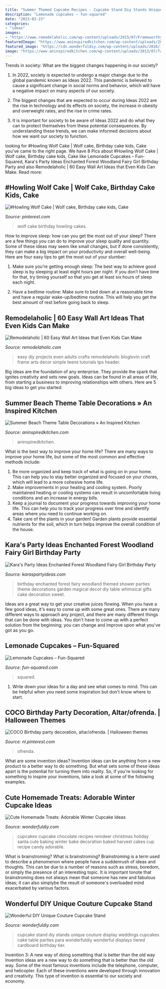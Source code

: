 ```yaml
---
title: "Summer Themed Cupcake Recipes - Cupcake Stand Diy Stands Unique Couture Display Weddings Cupcakes Cake Table Parties Para Wonderfuldiy Wonderful Displays Tiered Cardboard Birthday Tier"
description: "Lemonade cupcakes – fun-squared"
date: "2023-03-23"
categories:
- "ideas"
images:
- "https://www.remodelaholic.com/wp-content/uploads/2015/07/Frameworthy-DIY-Art-Projects-and-Tutorials-even-kids-can-do-these.jpg"
featuredImage: "https://www.aninspiredkitchen.com/wp-content/uploads/2013/07/family-reunion-2013-0221-e1374466838447.jpg"
featured_image: "https://cdn.wonderfuldiy.com/wp-content/uploads/2016/12/Reindeer-cupcakes.jpg"
image: "https://www.aninspiredkitchen.com/wp-content/uploads/2013/07/family-reunion-2013-0221-e1374466838447.jpg"
---
```



Trends in society: What are the biggest changes happening in our society?
1. In 2022, society is expected to undergo a major change due to the global pandemic known as Ideas 2022. This pandemic is believed to cause a significant change in social norms and behavior, which will have a negative impact on many aspects of our society.
2. The biggest changes that are expected to occur during Ideas 2022 are the rise in technology and its effects on society, the increase in obesity and overweight rates, and the rise in crime rates.

3. It is important for society to be aware of Ideas 2022 and do what they can to protect themselves from these potential consequences. By understanding these trends, we can make informed decisions about how we want our society to function.

	

		
looking for #Howling Wolf Cake | Wolf cake, Birthday cake kids, Cake you've came to the right page. We have 8 Pics about #Howling Wolf Cake | Wolf cake, Birthday cake kids, Cake like Lemonade Cupcakes – Fun-Squared, Kara&#039;s Party Ideas Enchanted Forest Woodland Fairy Girl Birthday Party and also Remodelaholic | 60 Easy Wall Art Ideas that Even Kids Can Make. Read more:
		
    
## #Howling Wolf Cake | Wolf Cake, Birthday Cake Kids, Cake

<img loading=lazy src="https://i.pinimg.com/736x/f8/9d/5d/f89d5d1bf26bc6889831a73974c40683.jpg" onerror="this.onerror=null;this.src='https://tse1.mm.bing.net/th?id=OIP.3xrDopPoAW1DgHjQRYn0fAHaNK&amp;pid=15.1';" alt="#Howling Wolf Cake | Wolf cake, Birthday cake kids, Cake">

_Source: pinterest.com_

>wolf cake birthday howling cakes. 

	

How to improve sleep: how can you get the most out of your sleep?
There are a few things you can do to improve your sleep quality and quantity. Some of these ideas may seem like small changes, but if done consistently, they can make a big impact on your productivity and overall well-being. Here are four easy tips to get the most out of your slumber: 
1. Make sure you’re getting enough sleep: The best way to achieve good sleep is by sleeping at least eight hours per night. If you don’t have time for that, try timing yourself so that you get at least six hours of sleep each night. 

2. Have a bedtime routine: Make sure to bed down at a reasonable time and have a regular wake-up/bedtime routine. This will help you get the best amount of rest before going back to sleep. 


    
## Remodelaholic | 60 Easy Wall Art Ideas That Even Kids Can Make

<img loading=lazy src="https://www.remodelaholic.com/wp-content/uploads/2015/07/Frameworthy-DIY-Art-Projects-and-Tutorials-even-kids-can-do-these.jpg" onerror="this.onerror=null;this.src='https://tse3.mm.bing.net/th?id=OIP.95rqedq5bZyVRT1m8ddtdQHaMs&amp;pid=15.1';" alt="Remodelaholic | 60 Easy Wall Art Ideas that Even Kids Can Make">

_Source: remodelaholic.com_

>easy diy projects even adults crafts remodelaholic bloglovin craft frame arts decor simple teens tutorials tps header. 

	

Big ideas are the foundation of any enterprise. They provide the spark that ignites creativity and sets new goals. Ideas can be found in all areas of life, from starting a business to improving relationships with others. Here are 5 big ideas to get you started:

    
## Summer Beach Theme Table Decorations » An Inspired Kitchen

<img loading=lazy src="https://www.aninspiredkitchen.com/wp-content/uploads/2013/07/family-reunion-2013-0221-e1374466838447.jpg" onerror="this.onerror=null;this.src='https://tse4.mm.bing.net/th?id=OIP.XR2WR40B6b-tGRVRFZ-d8gHaJ4&amp;pid=15.1';" alt="Summer Beach Theme Table Decorations » An Inspired Kitchen">

_Source: aninspiredkitchen.com_

>aninspiredkitchen. 

	

What is the best way to improve your home life?
There are many ways to improve your home life, but some of the most common and effective methods include: 
1. Be more organized and keep track of what is going on in your home. This can help you to stay better organized and focused on your chores, which will lead to a more cohesive home life. 
2. Make improvements in your heating and cooling system. Poorly maintained heating or cooling systems can result in uncomfortable living conditions and an increase in energy bills. 
3. Keep a journal to document your progress towards improving your home life. This can help you to track your progress over time and identify areas where you need to continue working on. 
4. Take care of the plants in your garden! Garden plants provide essential nutrients for the soil, which in turn helps improve the overall condition of the house.

    
## Kara&#039;s Party Ideas Enchanted Forest Woodland Fairy Girl Birthday Party

<img loading=lazy src="https://karaspartyideas.com/wp-content/uploads/2013/06/549388_482890398437053_787478446_n_600x900.jpg" onerror="this.onerror=null;this.src='https://tse2.mm.bing.net/th?id=OIP.5uyfp-e3JATeWc8eK-iXBgHaLH&amp;pid=15.1';" alt="Kara&#039;s Party Ideas Enchanted Forest Woodland Fairy Girl Birthday Party">

_Source: karaspartyideas.com_

>birthday enchanted forest fairy woodland themed shower parties theme decorations garden magical decor diy table whimsical gifts cake decoration sweet. 

	

Ideas are a great way to get your creative juices flowing. When you have a few good ideas, it's easy to come up with some great ones. There are many different ways to approach any project, and there are many different things that can be done with ideas. You don't have to come up with a perfect solution from the beginning; you can change and improve upon what you've got as you go.

    
## Lemonade Cupcakes – Fun-Squared

<img loading=lazy src="https://fun-squared.com/wp-content/uploads/2016/06/LemonadeCupcakes3.jpg" onerror="this.onerror=null;this.src='https://tse3.mm.bing.net/th?id=OIP.00wSXAyYvhKek-8TfK7t8QHaKy&amp;pid=15.1';" alt="Lemonade Cupcakes – Fun-Squared">

_Source: fun-squared.com_

>squared. 

	

1. Write down your ideas for a day and see what comes to mind. This can be helpful when you need some inspiration but don’t know where to start.

    
## COCO Birthday Party Decoration, Altar/ofrenda. | Halloween Themes

<img loading=lazy src="https://i.pinimg.com/736x/a1/8b/e4/a18be412a8001872c483a37c02dee46e.jpg" onerror="this.onerror=null;this.src='https://tse4.mm.bing.net/th?id=OIP.DxvgtqFcxBmpvlZ6byvhDgHaGE&amp;pid=15.1';" alt="COCO Birthday party decoration, altar/ofrenda. | Halloween themes">

_Source: nl.pinterest.com_

>ofrenda. 

	

What are some invention ideas?
Invention ideas can be anything from a new product to a better way to do something. But what sets some of these ideas apart is the potential for turning them into reality. So, if you're looking for something to inspire your inventions, take a look at some of the following examples.

    
## Cute Homemade Treats: Adorable Winter Cupcake Ideas

<img loading=lazy src="https://cdn.wonderfuldiy.com/wp-content/uploads/2016/12/Reindeer-cupcakes.jpg" onerror="this.onerror=null;this.src='https://tse2.mm.bing.net/th?id=OIP.eRTgFHfcVdyqNJBUVPEerQHaLH&amp;pid=15.1';" alt="Cute Homemade Treats: Adorable Winter Cupcake Ideas">

_Source: wonderfuldiy.com_

>cupcakes cupcake chocolate recipes reindeer christmas holiday santa cute baking winter bake decoration baked harvest cakes cup recipe candy adorable. 

	

What is brainstroming?
What is brainstroming? Brainstroming is a term used to describe a phenomenon where people have a suddenrush of ideas and thoughts. This can be due to a number of reasons such as stress, boredom, or simply the presence of an interesting topic. It is important tonote that brainstroming does not always mean that someone has new and fabulous ideas; it can also simplybe the result of someone's overloaded mind exacerbated by various factors.

    
## Wonderful DIY Unique Couture Cupcake Stand

<img loading=lazy src="https://cdn.wonderfuldiy.com/wp-content/uploads/2015/04/Couture-Cupcake-Stand-4.jpg" onerror="this.onerror=null;this.src='https://tse1.mm.bing.net/th?id=OIP.14_7XjRssVlEpz1C2409YAHaMx&amp;pid=15.1';" alt="Wonderful DIY Unique Couture Cupcake Stand">

_Source: wonderfuldiy.com_

>cupcake stand diy stands unique couture display weddings cupcakes cake table parties para wonderfuldiy wonderful displays tiered cardboard birthday tier. 

	

Invention 3: A new way of doing something that is better than the old way
Invention ideas are a new way to do something that is better than the old way. Some of the most famous inventions include the telephone, computer, and helicopter. Each of these inventions were developed through innovation and creativity. This type of invention is essential to our society and economy.

